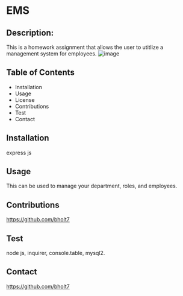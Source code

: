 # EMS
## Description:
This is a homework assignment that allows the user to utitlize a management system for employees.
![image](https://user-images.githubusercontent.com/95454993/159010838-85083443-3be1-4412-9340-a289c102b3bc.png)





## Table of Contents
* Installation
* Usage
* License
* Contributions
* Test
* Contact
## Installation
express js
## Usage
This can be used to manage your department, roles, and employees.

## Contributions
https://github.com/bholt7

## Test
node js, inquirer, console.table, mysql2.

## Contact
https://github.com/bholt7
